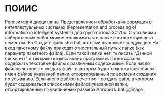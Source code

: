 # ПОИИС
Репозиторий дисциплины Представление и обработка информации в интеллектуальных системах 
(Representation and processing of information in intelligent systems) для групп потока 32170х.
С условиями лабораторных работ можно ознакомиться в папке соответствующего семестра.
65 Создать файл sh и bat, который выполняет следующее: 
На вход пакетному файлу приходит относительный путь к папке (как параметр пакетного файла). Если такой папки нет, то писать “Данной папки нет” и завершить выполнение программы. Папка должна содержать текстовые файлы с различным содержимым. Если число файлов четное, то создать файл, в котором будет содержаться список имен файлов указанной папки, отсортированный по времени создания по убыванию. Если число файлов нечетное - создать файл, в котором будет содержаться список имен файлов указанной папки, отсортированный по увеличению размера
Алгоритм bat
![image](https://github.com/iis-32170x/RPIIS/assets/147268285/e63b46c5-466f-4dc6-ba4d-91f9b63c12a3)


